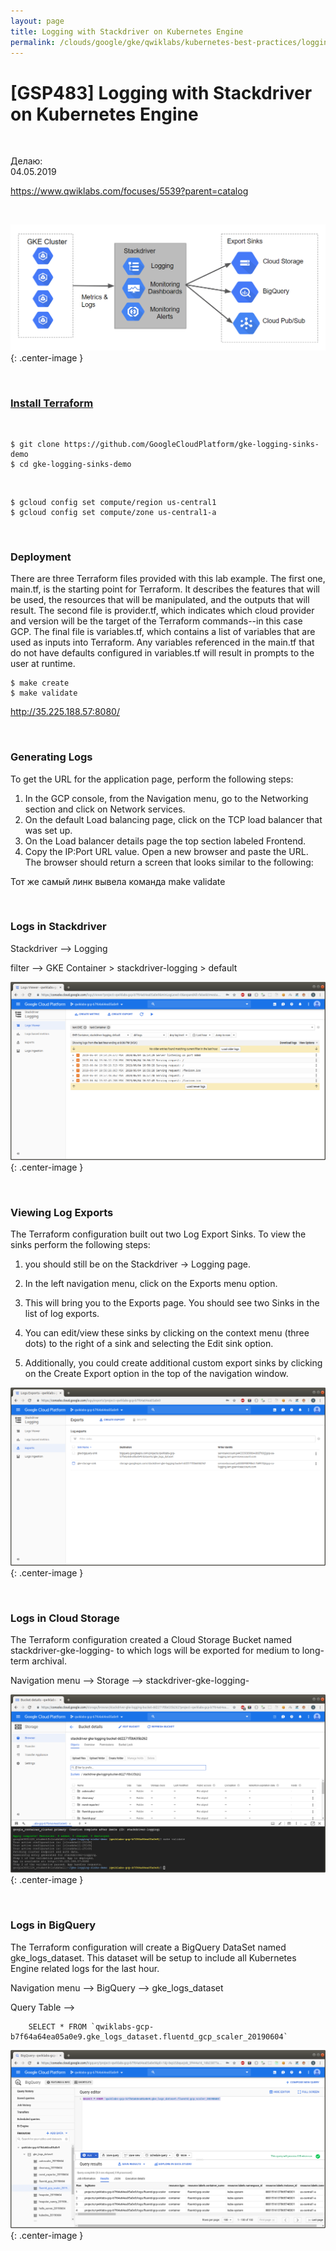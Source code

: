 ```yaml
---
layout: page
title: Logging with Stackdriver on Kubernetes Engine
permalink: /clouds/google/gke/qwiklabs/kubernetes-best-practices/logging-with-stackdriver-on-kubernetes-engine/
---
```


# [GSP483] Logging with Stackdriver on Kubernetes Engine

<br/>

Делаю:  
04.05.2019


https://www.qwiklabs.com/focuses/5539?parent=catalog


<br/>

![Logging with Stackdriver on Kubernetes Engine](/img/clouds/google/gke/qwiklabs/kubernetes-best-practices/logging-with-stackdriver-on-kubernetes-engine/pic1.png "Logging with Stackdriver on Kubernetes Engine"){: .center-image }

<br/>

### [Install Terraform](/linux/servers/devops/automation/terraform/install/)

<br/>

    $ git clone https://github.com/GoogleCloudPlatform/gke-logging-sinks-demo
    $ cd gke-logging-sinks-demo

<br/>

    $ gcloud config set compute/region us-central1
    $ gcloud config set compute/zone us-central1-a

<br/>

### Deployment

There are three Terraform files provided with this lab example. The first one, main.tf, is the starting point for Terraform. It describes the features that will be used, the resources that will be manipulated, and the outputs that will result. The second file is provider.tf, which indicates which cloud provider and version will be the target of the Terraform commands--in this case GCP. The final file is variables.tf, which contains a list of variables that are used as inputs into Terraform. Any variables referenced in the main.tf that do not have defaults configured in variables.tf will result in prompts to the user at runtime.

    $ make create
    $ make validate

http://35.225.188.57:8080/

<br/>

### Generating Logs


To get the URL for the application page, perform the following steps:

1. In the GCP console, from the Navigation menu, go to the Networking section and click on Network services.
2. On the default Load balancing page, click on the TCP load balancer that was set up.
3. On the Load balancer details page the top section labeled Frontend.
4. Copy the IP:Port URL value. Open a new browser and paste the URL. The browser should return a screen that looks similar to the following:

Тот же самый линк вывела команда make validate

<br/>

### Logs in Stackdriver

Stackdriver --> Logging

 filter --> GKE Container > stackdriver-logging > default

 ![Logging with Stackdriver on Kubernetes Engine](/img/clouds/google/gke/qwiklabs/kubernetes-best-practices/logging-with-stackdriver-on-kubernetes-engine/pic2.png "Logging with Stackdriver on Kubernetes Engine"){: .center-image }


<br/>

### Viewing Log Exports


The Terraform configuration built out two Log Export Sinks. To view the sinks perform the following steps:

1. you should still be on the Stackdriver -> Logging page.

2. In the left navigation menu, click on the Exports menu option.

3. This will bring you to the Exports page. You should see two Sinks in the list of log exports.

4. You can edit/view these sinks by clicking on the context menu (three dots) to the right of a sink and selecting the Edit sink option.

5. Additionally, you could create additional custom export sinks by clicking on the Create Export option in the top of the navigation window.

 ![Logging with Stackdriver on Kubernetes Engine](/img/clouds/google/gke/qwiklabs/kubernetes-best-practices/logging-with-stackdriver-on-kubernetes-engine/pic3.png "Logging with Stackdriver on Kubernetes Engine"){: .center-image }


<br/>

### Logs in Cloud Storage

The Terraform configuration created a Cloud Storage Bucket named stackdriver-gke-logging- to which logs will be exported for medium to long-term archival.

Navigation menu --> Storage --> stackdriver-gke-logging-<random-Id>

![Logging with Stackdriver on Kubernetes Engine](/img/clouds/google/gke/qwiklabs/kubernetes-best-practices/logging-with-stackdriver-on-kubernetes-engine/pic4.png "Logging with Stackdriver on Kubernetes Engine"){: .center-image }

<br/>

### Logs in BigQuery

The Terraform configuration will create a BigQuery DataSet named gke_logs_dataset. This dataset will be setup to include all Kubernetes Engine related logs for the last hour.

Navigation menu --> BigQuery --> gke_logs_dataset


Query Table --> 

        SELECT * FROM `qwiklabs-gcp-b7f64a64ea05a0e9.gke_logs_dataset.fluentd_gcp_scaler_20190604`

![Logging with Stackdriver on Kubernetes Engine](/img/clouds/google/gke/qwiklabs/kubernetes-best-practices/logging-with-stackdriver-on-kubernetes-engine/pic5.png "Logging with Stackdriver on Kubernetes Engine"){: .center-image }
